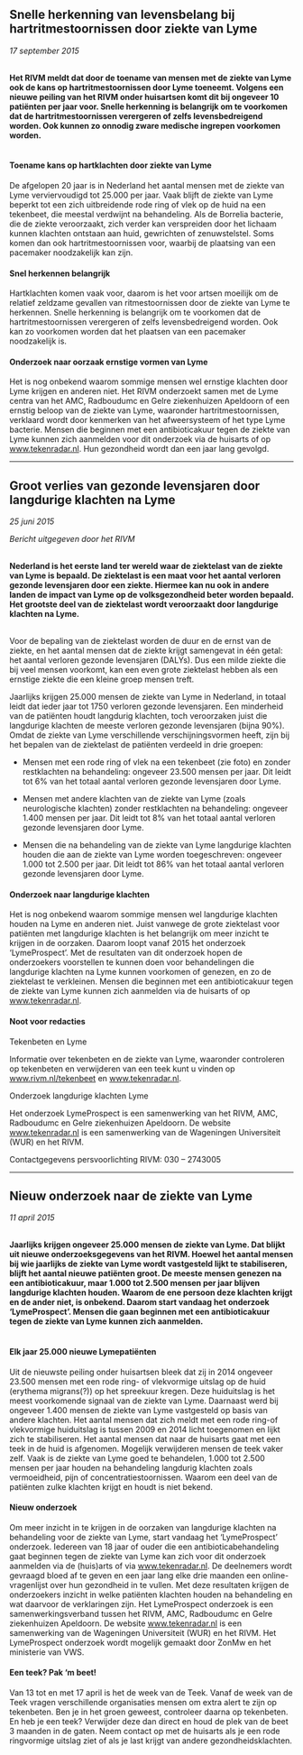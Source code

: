 ## Snelle herkenning van levensbelang bij hartritmestoornissen door ziekte van Lyme
*17 september 2015*
<br></br>

**Het RIVM meldt dat door de toename van mensen met de ziekte van Lyme ook de kans op hartritmestoornissen door Lyme toeneemt. Volgens een nieuwe peiling van het RIVM onder huisartsen komt dit bij ongeveer 10 patiënten per jaar voor. Snelle herkenning is belangrijk om te voorkomen dat de hartritmestoornissen verergeren of zelfs levensbedreigend worden. Ook kunnen zo onnodig zware medische ingrepen voorkomen worden.**
<br></br>

#### Toename kans op hartklachten door ziekte van Lyme
De afgelopen 20 jaar is in Nederland het aantal mensen met de ziekte van Lyme verviervoudigd tot 25.000 per jaar. Vaak blijft de ziekte van Lyme beperkt tot een zich uitbreidende rode ring of vlek op de huid na een tekenbeet, die meestal verdwijnt na behandeling. Als de Borrelia bacterie, die de ziekte veroorzaakt, zich verder kan verspreiden door het lichaam kunnen klachten ontstaan aan huid, gewrichten of zenuwstelstel. Soms komen dan ook hartritmestoornissen voor, waarbij de plaatsing van een pacemaker noodzakelijk kan zijn.

#### Snel herkennen belangrijk
Hartklachten komen vaak voor, daarom is het voor artsen moeilijk om de relatief zeldzame gevallen van ritmestoornissen door de ziekte van Lyme te herkennen. Snelle herkenning is belangrijk om te voorkomen dat de hartritmestoornissen verergeren of zelfs levensbedreigend worden. Ook kan zo voorkomen worden dat het plaatsen van een pacemaker noodzakelijk is.

#### Onderzoek naar oorzaak ernstige vormen van Lyme
Het is nog onbekend waarom sommige mensen wel ernstige klachten door Lyme krijgen en anderen niet. Het RIVM onderzoekt samen met de Lyme centra van het AMC, Radboudumc en Gelre ziekenhuizen Apeldoorn of een ernstig beloop van de ziekte van Lyme, waaronder hartritmestoornissen, verklaard wordt door kenmerken van het afweersysteem of het type Lyme bacterie. Mensen die beginnen met een antibioticakuur tegen de ziekte van Lyme kunnen zich aanmelden voor dit onderzoek via de huisarts of op www.tekenradar.nl. Hun gezondheid wordt dan een jaar lang gevolgd.

---
## Groot verlies van gezonde levensjaren door langdurige klachten na Lyme
*25 juni 2015*

*Bericht uitgegeven door het RIVM*
<br></br>

**Nederland is het eerste land ter wereld waar de ziektelast van de ziekte van Lyme is bepaald. De ziektelast is een maat voor het aantal verloren gezonde levensjaren door een ziekte. Hiermee kan nu ook in andere landen de impact van Lyme op de volksgezondheid beter worden bepaald. Het grootste deel van de ziektelast wordt veroorzaakt door langdurige klachten na Lyme.**
<br></br>

Voor de bepaling van de ziektelast worden de duur en de ernst van de ziekte, en het aantal mensen dat de ziekte krijgt samengevat in één getal: het aantal verloren gezonde levensjaren (DALYs). Dus een milde ziekte die bij veel mensen voorkomt, kan een even grote ziektelast hebben als een ernstige ziekte die een kleine groep mensen treft.

Jaarlijks krijgen 25.000 mensen de ziekte van Lyme in Nederland, in totaal leidt dat ieder jaar tot 1750 verloren gezonde levensjaren. Een minderheid van de patiënten houdt langdurig klachten, toch veroorzaken juist die langdurige klachten de meeste verloren gezonde levensjaren (bijna 90%).
Omdat de ziekte van Lyme verschillende verschijningsvormen heeft, zijn bij het bepalen van de ziektelast de patiënten verdeeld in drie groepen:

- Mensen met een rode ring of vlek na een tekenbeet (zie foto) en zonder restklachten na  behandeling: ongeveer 23.500 mensen per jaar. Dit leidt tot 6% van het totaal aantal verloren gezonde levensjaren door Lyme.

- Mensen met andere klachten van de ziekte van Lyme (zoals neurologische klachten) zonder restklachten na behandeling:  ongeveer 1.400 mensen per jaar. Dit leidt tot 8% van het totaal aantal verloren gezonde levensjaren door Lyme.

- Mensen die na behandeling van de ziekte van Lyme langdurige klachten houden die aan de ziekte van Lyme worden toegeschreven: ongeveer 1.000 tot 2.500 per jaar. Dit leidt tot 86% van het totaal aantal verloren gezonde levensjaren door Lyme.

#### Onderzoek naar langdurige klachten

Het is nog onbekend waarom sommige mensen wel langdurige klachten houden na Lyme en anderen niet. Juist vanwege de grote ziektelast voor patiënten met langdurige klachten is het belangrijk om meer inzicht te krijgen in de oorzaken. Daarom loopt vanaf 2015 het onderzoek ‘LymeProspect’. Met de resultaten van dit onderzoek hopen de onderzoekers voorstellen te kunnen doen voor behandelingen die langdurige klachten na Lyme kunnen voorkomen of genezen, en zo de ziektelast te verkleinen. Mensen die beginnen met een antibioticakuur tegen de ziekte van Lyme kunnen zich aanmelden via de huisarts of op www.tekenradar.nl.

#### Noot voor redacties

Tekenbeten en Lyme

Informatie over tekenbeten en de ziekte van Lyme, waaronder controleren op tekenbeten en verwijderen van een teek kunt u vinden op www.rivm.nl/tekenbeet en www.tekenradar.nl.

Onderzoek langdurige klachten Lyme

Het onderzoek LymeProspect is een samenwerking van het RIVM, AMC, Radboudumc en Gelre ziekenhuizen Apeldoorn. De website www.tekenradar.nl is een samenwerking van de Wageningen Universiteit (WUR) en het RIVM.

Contactgegevens persvoorlichting RIVM: 030 – 2743005

---
## Nieuw onderzoek naar de ziekte van Lyme
*11 april 2015*
<br></br>

**Jaarlijks krijgen ongeveer 25.000 mensen de ziekte van Lyme. Dat blijkt uit nieuwe onderzoeksgegevens van het RIVM. Hoewel het aantal mensen bij wie jaarlijks de ziekte van Lyme wordt vastgesteld lijkt te stabiliseren, blijft het aantal nieuwe patiënten groot. De meeste mensen genezen na een antibioticakuur, maar 1.000 tot 2.500 mensen per jaar blijven langdurige klachten houden. Waarom de ene persoon deze klachten krijgt en de ander niet, is onbekend. Daarom start vandaag het onderzoek ‘LymeProspect’. Mensen die gaan beginnen met een antibioticakuur tegen de ziekte van Lyme kunnen zich aanmelden.**
<br></br>
 

#### Elk jaar 25.000 nieuwe Lymepatiënten
Uit de nieuwste peiling onder huisartsen bleek dat zij in 2014 ongeveer 23.500 mensen met een rode ring- of vlekvormige uitslag op de huid (erythema migrans(?)) op het spreekuur kregen. Deze huiduitslag is het meest voorkomende signaal van de ziekte van Lyme. Daarnaast werd bij ongeveer 1.400 mensen de ziekte van Lyme vastgesteld op basis van andere klachten. Het aantal mensen dat zich meldt met een rode ring-of vlekvormige huiduitslag is tussen 2009 en 2014 licht toegenomen en lijkt zich te stabiliseren. Het aantal mensen dat naar de huisarts gaat met een teek in de huid is afgenomen. Mogelijk verwijderen mensen de teek vaker zelf. Vaak is de ziekte van Lyme goed te behandelen, 1.000 tot 2.500 mensen per jaar houden na behandeling langdurig klachten zoals vermoeidheid, pijn of concentratiestoornissen. Waarom een deel van de patiënten zulke klachten krijgt en houdt is niet bekend.

#### Nieuw onderzoek
Om meer inzicht in te krijgen in de oorzaken van langdurige klachten na behandeling voor de ziekte van Lyme, start vandaag het ‘LymeProspect’ onderzoek. Iedereen van 18 jaar of ouder die een antibioticabehandeling gaat beginnen tegen de ziekte van Lyme kan zich voor dit onderzoek aanmelden via de (huis)arts of via www.tekenradar.nl. De deelnemers wordt gevraagd bloed af te geven en een jaar lang elke drie maanden een online-vragenlijst over hun gezondheid in te vullen. Met deze resultaten krijgen de onderzoekers inzicht in welke patiënten klachten houden na behandeling en wat daarvoor de verklaringen zijn. Het LymeProspect onderzoek is een samenwerkingsverband tussen het RIVM, AMC, Radboudumc en Gelre ziekenhuizen Apeldoorn. De website www.tekenradar.nl is een samenwerking van de Wageningen Universiteit (WUR) en het RIVM. Het LymeProspect onderzoek wordt mogelijk gemaakt door ZonMw en het ministerie van VWS.

#### Een teek? Pak ‘m beet!
Van 13 tot en met 17 april is het de week van de Teek. Vanaf de week van de Teek vragen verschillende organisaties mensen om extra alert te zijn op tekenbeten. Ben je in het groen geweest, controleer daarna op tekenbeten. En heb je een teek? Verwijder deze dan direct en houd de plek van de beet 3 maanden in de gaten. Neem contact op met de huisarts als je een rode ringvormige uitslag ziet of als je last krijgt van andere gezondheidsklachten.
